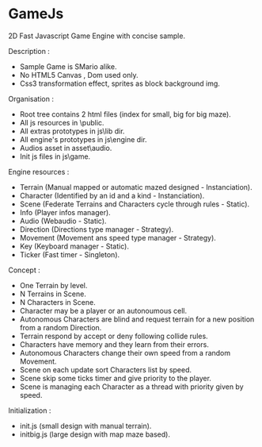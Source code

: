 # GameJs

2D Fast Javascript Game Engine with concise sample.

Description :

* Sample Game is SMario alike.
* No HTML5 Canvas , Dom used only.
* Css3 transformation effect, sprites as block background img.

Organisation :

* Root tree contains 2 html files (index for small, big for big maze).
* All js resources in \public.
* All extras prototypes in js\lib dir.
* All engine's prototypes in js\engine dir.
* Audios asset in asset\audio.
* Init js files in js\game.

Engine resources :

* Terrain (Manual mapped or automatic mazed designed - Instanciation).
* Character (Identified by an id and a kind - Instanciation).
* Scene (Federate Terrains and Characters cycle through rules - Static).
* Info (Player infos manager).
* Audio (Webaudio - Static).
* Direction (Directions type manager - Strategy).
* Movement (Movement ans speed type manager - Strategy).
* Key (Keyboard manager - Static).
* Ticker (Fast timer - Singleton).

Concept :

* One Terrain by level.
* N Terrains in Scene.
* N Characters in Scene.
* Character may be a player or an autonoumous cell.
* Autonomous Characters are blind and request terrain for a new position from a random Direction.
* Terrain respond by accept or deny following collide rules.
* Characters have memory and they learn from their errors.
* Autonomous Characters change their own speed from a random Movement.
* Scene on each update sort Characters list by speed.
* Scene skip some ticks timer and give priority to the player.
* Scene is managing each Character as a thread with priority given by speed.

Initialization :

* init.js (small design with manual terrain).
* initbig.js (large design with map maze based).

